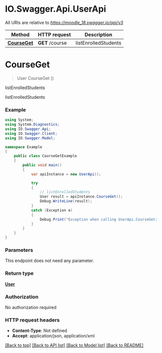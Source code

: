 # IO.Swagger.Api.UserApi

All URIs are relative to *https://moodle_18.swagger.io/api/v3*

Method | HTTP request | Description
------------- | ------------- | -------------
[**CourseGet**](UserApi.md#courseget) | **GET** /course | listEnrolledStudents

<a name="courseget"></a>
# **CourseGet**
> User CourseGet ()

listEnrolledStudents

listEnrolledStudents

### Example
```csharp
using System;
using System.Diagnostics;
using IO.Swagger.Api;
using IO.Swagger.Client;
using IO.Swagger.Model;

namespace Example
{
    public class CourseGetExample
    {
        public void main()
        {
            var apiInstance = new UserApi();

            try
            {
                // listEnrolledStudents
                User result = apiInstance.CourseGet();
                Debug.WriteLine(result);
            }
            catch (Exception e)
            {
                Debug.Print("Exception when calling UserApi.CourseGet: " + e.Message );
            }
        }
    }
}
```

### Parameters
This endpoint does not need any parameter.

### Return type

[**User**](User.md)

### Authorization

No authorization required

### HTTP request headers

 - **Content-Type**: Not defined
 - **Accept**: application/json, application/xml

[[Back to top]](#) [[Back to API list]](../README.md#documentation-for-api-endpoints) [[Back to Model list]](../README.md#documentation-for-models) [[Back to README]](../README.md)
